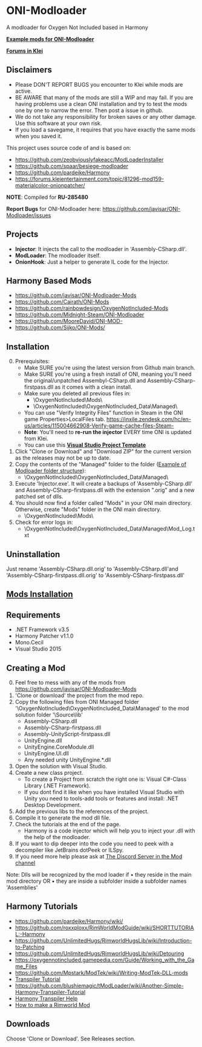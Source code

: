 # ONI-Modloader
A modloader for Oxygen Not Included based in Harmony

[**Example mods for ONI-Modloader**](https://github.com/javisar/ONI-Modloader-Mods)

[**Forums in Klei**](https://forums.kleientertainment.com/topic/88186-mod01-oni-modloader/)


Disclaimers
----------
* Please DON'T REPORT BUGS you encounter to Klei while mods are active.
* BE AWARE that many of the mods are still a WIP and may fail. If you are having problems use a clean ONI installation and try to test the mods one by one to narrow the error. Then post a issue in github.
* We do not take any responsibility for broken saves or any other damage. Use this software at your own risk.
* If you load a savegame, it requires that you have exactly the same mods when you saved it.

This project uses source code of and is based on:
* https://github.com/zeobviouslyfakeacc/ModLoaderInstaller
* https://github.com/spaar/besiege-modloader
* https://github.com/pardeike/Harmony
* https://forums.kleientertainment.com/topic/81296-mod159-materialcolor-onionpatcher/


**NOTE**: Compiled for **RU-285480**

**Report Bugs** for ONI-Modloader here: https://github.com/javisar/ONI-Modloader/issues


Projects
--------
* **Injector**: It injects the call to the modloader in 'Assembly-CSharp.dll'.
* **ModLoader**: The modloader itself.
* **OnionHook**: Just a helper to generate IL code for the Injector.


Harmony Based Mods
------------
* https://github.com/javisar/ONI-Modloader-Mods
* https://github.com/Cairath/ONI-Mods
* https://github.com/rainbowdesign/OxygenNotIncluded-Mods
* https://github.com/Midnight-Steam/ONI-Modloader
* https://github.com/MooreDavid/ONI-MOD-
* https://github.com/Sijko/ONI-Mods/


Installation
------------
0. Prerequisites:
   * Make SURE you're using the latest version from Github main branch.
   * Make SURE you're using a fresh install of ONI, meaning you'll need the original/unpatched Assembyl-CSharp.dll and Assembly-CSharp-firstpass.dll as it comes with a clean install.
   * Make sure you deleted all previous files in:
     * \OxygenNotIncluded\Mods\
     * \OxygenNotIncluded\OxygenNotIncluded_Data\Managed\
   * You can use "Verify Integrity Files" function in Steam in the ONI game Properties>LocalFiles tab. https://inxile.zendesk.com/hc/en-us/articles/115004662908-Verify-game-cache-files-Steam-
   * **Note**: You'll need to **re-run the injector** EVERY time ONI is updated from Klei.
   * You can use this **[Visual Studio Project Template](https://github.com/javisar/ONI-Modloader-Mods/blob/master/Source/TemplateMod.zip)**
1. Click "Clone or Download" and "Download ZIP" for the current version as the releases may not be up to date.
2. Copy the contents of the "Managed" folder to the folder ([Example of Modloader folder structure](https://github.com/javisar/ONI-Modloader/blob/master/.github/modloader.png)):
   * \OxygenNotIncluded\OxygenNotIncluded_Data\Managed\
3. Execute 'Injector.exe'. It will create a backups of 'Assembly-CSharp.dll' and Assembly-CSharp-firstpass.dll with the extension ".orig" and a new patched set of dlls.
4. You should now find a folder called "Mods" in your ONI main directory. Otherwise, create "Mods" folder in the ONI main directory.
   * \OxygenNotIncluded\Mods\
5. Check for error logs in:
   * \OxygenNotIncluded\OxygenNotIncluded_Data\Managed\Mod_Log.txt   


Uninstallation
--------------
Just rename 'Assembly-CSharp.dll.orig' to 'Assembly-CSharp.dll'and 'Assembly-CSharp-firstpass.dll.orig' to 'Assembly-CSharp-firstpass.dll'


[Mods Installation](https://github.com/javisar/ONI-Modloader-Mods/blob/master/README.md#mods-installation)
-----------------


Requirements
------------
* .NET Framework v3.5
* Harmony Patcher v1.1.0
* Mono.Cecil
* Visual Studio 2015


Creating a Mod
--------------
0. Feel free to mess with any of the mods from https://github.com/javisar/ONI-Modloader-Mods
1. 'Clone or download' the project from the mod repo.
2. Copy the following files from ONI Managed folder '\OxygenNotIncluded\OxygenNotIncluded_Data\Managed' to the mod solution folder '\Source\lib\'
   * Assembly-CSharp.dll
   * Assembly-CSharp-firstpass.dll
   * Assembly-UnityScript-firstpass.dll
   * UnityEngine.dll
   * UnityEngine.CoreModule.dll
   * UnityEngine.UI.dll
   * Any needed unity UnityEngine.*.dll   
3. Open the solution with Visual Studio.
4. Create a new class project. 
   * To create a Project from scratch the right one is: Visual C#-Class Library (.NET Framework). 
   * If you dont find it like when you have installed Visual Studio with Unity you need to tools-add tools or features and install: .NET Desktop Development.
5. Add the previous libs to the references of the project.
6. Compile it to generate the mod dll file.
7. Check the tutorials at the end of the page.
   * Harmony is a code injector which will help you to inject your .dll with the help of the modloader.
8. If you want to dip deeper into the code you need to peek with a decompiler like JetBrains dotPeek or ILSpy.
9. If you need more help please ask at [The Discord Server in the Mod channel ](https://discord.gg/EBncbX2)

Note: Dlls will be recognized by the mod loader if 
• they reside in the main mod directory 
OR
• they are inside a subfolder inside a subfolder names 'Assemblies'


Harmony Tutorials
-----------------
* https://github.com/pardeike/Harmony/wiki/
* https://github.com/roxxploxx/RimWorldModGuide/wiki/SHORTTUTORIAL:-Harmony
* https://github.com/UnlimitedHugs/RimworldHugsLib/wiki/Introduction-to-Patching
* https://github.com/UnlimitedHugs/RimworldHugsLib/wiki/Detouring
* https://oxygennotincluded.gamepedia.com/Guide/Working_with_the_Game_Files
* https://github.com/Mpstark/ModTek/wiki/Writing-ModTek-DLL-mods
* [Transpiler Tutorial](https://gist.github.com/pardeike/c02e29f9e030e6a016422ca8a89eefc9)
* https://github.com/blushiemagic/tModLoader/wiki/Another-Simple-Harmony-Transpiler-Tutorial
* [Harmony Transpiler Help](https://ludeon.com/forums/index.php?topic=36406.0)
* [How to make a Rimworld Mod](https://ludeon.com/forums/index.php?topic=33219.msg338626)


Downloads
---------
Choose 'Clone or Download'.
See Releases section.


